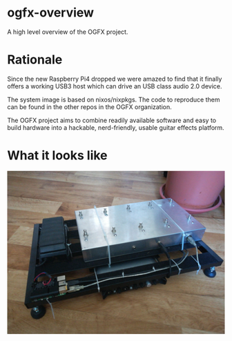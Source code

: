 # ogfx-overview

A high level overview of the OGFX project.

# Rationale

Since the new Raspberry Pi4 dropped we were amazed to find that it finally offers a working USB3 host which can drive an USB class audio 2.0 device. 

The system image is based on nixos/nixpkgs. The code to reproduce them can be found in the other repos in the OGFX organization.

The OGFX project aims to combine readily available software and easy to build hardware into a hackable, nerd-friendly, usable guitar effects platform.

# What it looks like

![a photo](https://github.com/OGFX/ogfx-overview/raw/master/IMG_20200421_123438.jpg)

